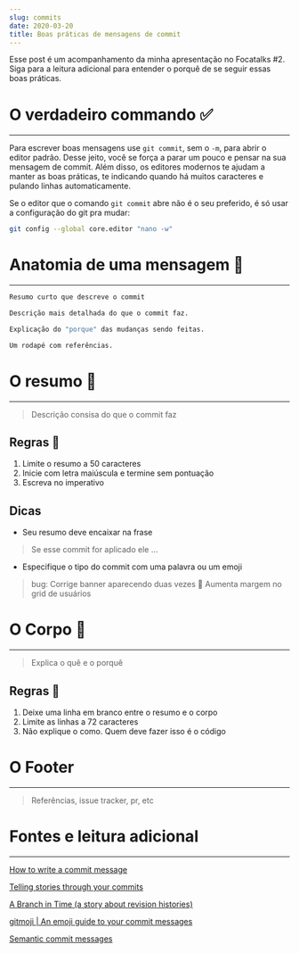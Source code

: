 ```yaml
---
slug: commits
date: 2020-03-20
title: Boas práticas de mensagens de commit
---
```


Esse post é um acompanhamento da minha apresentação no Focatalks #2. Siga para a leitura adicional para entender o porquê de se seguir essas boas práticas.

# O verdadeiro commando ✅

---

Para escrever boas mensagens use `git commit`, sem o `-m`, para abrir o editor padrão. Desse jeito, você se força a parar um pouco e pensar na sua mensagem de commit. Além disso, os editores modernos te ajudam a manter as boas práticas, te indicando quando há muitos caracteres e pulando linhas automaticamente.

Se o editor que o comando `git commit` abre não é o seu preferido, é só usar a configuração do git pra mudar:

```bash
git config --global core.editor "nano -w"
```

# Anatomia de uma mensagem 🦴

---

```zsh
Resumo curto que descreve o commit

Descrição mais detalhada do que o commit faz.

Explicação do "porque" das mudanças sendo feitas.

Um rodapé com referências.
```

# O resumo 🤏

---

> Descrição consisa do que o commit faz

## Regras 📜

1. Limite o resumo a 50 caracteres
2. Inicie com letra maiúscula e termine sem pontuação
3. Escreva no imperativo

## Dicas

- Seu resumo deve encaixar na frase

> Se esse commit for aplicado ele ...

- Especifique o tipo do commit com uma palavra ou um emoji

> bug: Corrige banner aparecendo duas vezes
> 🌈 Aumenta margem no grid de usuários

# O Corpo 🧍

---

> Explica o quê e o porquê

## Regras 📜

1. Deixe uma linha em branco entre o resumo e o corpo
2. Limite as linhas a 72 caracteres
3. Não explique o como. Quem deve fazer isso é o código

# O Footer

---

> Referências, issue tracker, pr, etc

# Fontes e leitura adicional

---

[How to write a commit message](https://chris.beams.io/posts/git-commit/)

[Telling stories through your commits](https://blog.mocoso.co.uk/talks/2015/01/12/telling-stories-through-your-commits/)

[A Branch in Time (a story about revision histories)](https://tekin.co.uk/2019/02/a-talk-about-revision-histories)

[gitmoji | An emoji guide to your commit messages](https://gitmoji.carloscuesta.me/)

[Semantic commit messages](https://seesparkbox.com/foundry/semantic_commit_messages)
